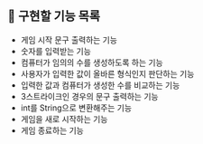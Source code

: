 ## 📝 구현할 기능 목록

- 게임 시작 문구 출력하는 기능
- 숫자를 입력받는 기능
- 컴퓨터가 임의의 수를 생성하도록 하는 기능
- 사용자가 입력한 값이 올바른 형식인지 판단하는 기능
- 입력한 값과 컴퓨터가 생성한 수를 비교하는 기능
- 3스트라이크인 경우의 문구 출력하는 기능
- int를 String으로 변환해주는 기능
- 게임을 새로 시작하는 기능
- 게임 종료하는 기능